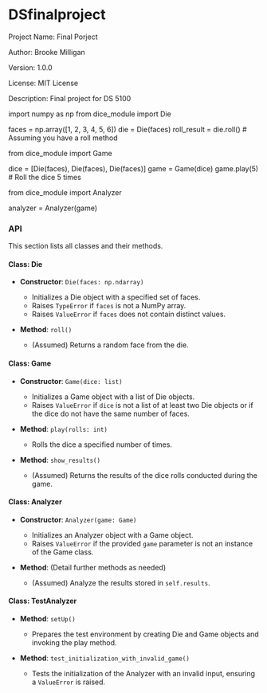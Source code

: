 # DSfinalproject
Project Name: Final Porject

Author: Brooke Milligan

Version: 1.0.0

License: MIT License

Description: Final project for DS 5100

import numpy as np
from dice_module import Die

faces = np.array([1, 2, 3, 4, 5, 6])
die = Die(faces)
roll_result = die.roll()  # Assuming you have a roll method

from dice_module import Game

dice = [Die(faces), Die(faces), Die(faces)]
game = Game(dice)
game.play(5)  # Roll the dice 5 times

from dice_module import Analyzer

analyzer = Analyzer(game)
### API
This section lists all classes and their methods.

#### Class: Die
- **Constructor**: `Die(faces: np.ndarray)`
  - Initializes a Die object with a specified set of faces.
  - Raises `TypeError` if `faces` is not a NumPy array.
  - Raises `ValueError` if `faces` does not contain distinct values.

- **Method**: `roll()`
  - (Assumed) Returns a random face from the die.

#### Class: Game
- **Constructor**: `Game(dice: list)`
  - Initializes a Game object with a list of Die objects.
  - Raises `ValueError` if `dice` is not a list of at least two Die objects or if the dice do not have the same number of faces.

- **Method**: `play(rolls: int)`
  - Rolls the dice a specified number of times.

- **Method**: `show_results()`
  - (Assumed) Returns the results of the dice rolls conducted during the game.

#### Class: Analyzer
- **Constructor**: `Analyzer(game: Game)`
  - Initializes an Analyzer object with a Game object.
  - Raises `ValueError` if the provided `game` parameter is not an instance of the Game class.

- **Method**: (Detail further methods as needed)
  - (Assumed) Analyze the results stored in `self.results`.

#### Class: TestAnalyzer
- **Method**: `setUp()`
  - Prepares the test environment by creating Die and Game objects and invoking the play method.

- **Method**: `test_initialization_with_invalid_game()`
  - Tests the initialization of the Analyzer with an invalid input, ensuring a `ValueError` is raised.
